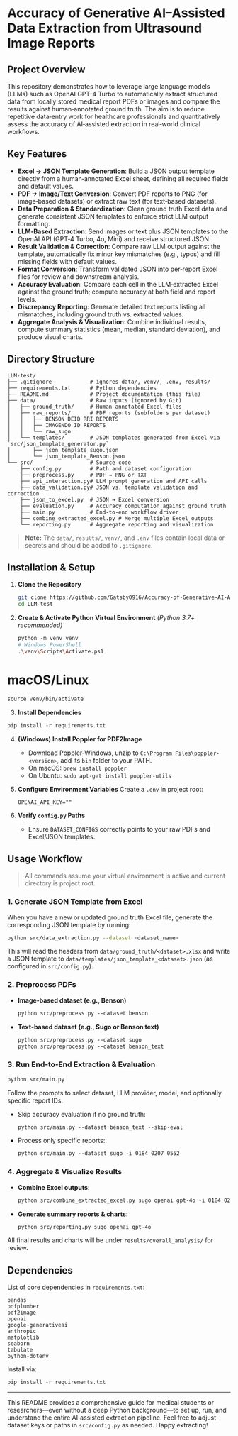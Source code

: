 # Accuracy of Generative AI–Assisted Data Extraction from Ultrasound Image Reports

## Project Overview

This repository demonstrates how to leverage large language models (LLMs) such as OpenAI GPT-4 Turbo to automatically extract structured data from locally stored medical report PDFs or images and compare the results against human‑annotated ground truth. The aim is to reduce repetitive data‑entry work for healthcare professionals and quantitatively assess the accuracy of AI‑assisted extraction in real‑world clinical workflows.

## Key Features

* **Excel → JSON Template Generation**: Build a JSON output template directly from a human‑annotated Excel sheet, defining all required fields and default values.
* **PDF → Image/Text Conversion**: Convert PDF reports to PNG (for image‑based datasets) or extract raw text (for text‑based datasets).
* **Data Preparation & Standardization**: Clean ground truth Excel data and generate consistent JSON templates to enforce strict LLM output formatting.
* **LLM‑Based Extraction**: Send images or text plus JSON templates to the OpenAI API (GPT‑4 Turbo, 4o, Mini) and receive structured JSON.
* **Result Validation & Correction**: Compare raw LLM output against the template, automatically fix minor key mismatches (e.g., typos) and fill missing fields with default values.
* **Format Conversion**: Transform validated JSON into per‑report Excel files for review and downstream analysis.
* **Accuracy Evaluation**: Compare each cell in the LLM‑extracted Excel against the ground truth; compute accuracy at both field and report levels.
* **Discrepancy Reporting**: Generate detailed text reports listing all mismatches, including ground truth vs. extracted values.
* **Aggregate Analysis & Visualization**: Combine individual results, compute summary statistics (mean, median, standard deviation), and produce visual charts.

## Directory Structure

```text
LLM-test/
├── .gitignore            # ignores data/, venv/, .env, results/
├── requirements.txt      # Python dependencies
├── README.md             # Project documentation (this file)
├── data/                 # Raw inputs (ignored by Git)
│   ├── ground_truth/     # Human‑annotated Excel files
│   ├── raw_reports/      # PDF reports (subfolders per dataset)
│   │   ├── BENSON DEID RRI REPORTS
│   │   ├── IMAGENDO ID REPORTS
│   │   └── raw_sugo
│   └── templates/        # JSON templates generated from Excel via `src/json_template_generator.py`
│       ├── json_template_sugo.json
│       └── json_template_Benson.json
└── src/                  # Source code
    ├── config.py         # Path and dataset configuration
    ├── preprocess.py     # PDF → PNG or TXT
    ├── api_interaction.py# LLM prompt generation and API calls
    ├── data_validation.py# JSON vs. template validation and correction
    ├── json_to_excel.py  # JSON → Excel conversion
    ├── evaluation.py     # Accuracy computation against ground truth
    ├── main.py           # End‑to‑end workflow driver
    ├── combine_extracted_excel.py # Merge multiple Excel outputs
    └── reporting.py      # Aggregate reporting and visualization
```



> **Note:** The `data/`, `results/`, `venv/`, and `.env` files contain local data or secrets and should be added to `.gitignore`.

## Installation & Setup

1. **Clone the Repository**

   ```bash
   git clone https://github.com/Gatsby0916/Accuracy-of-Generative-AI-Assisted-Data-Extraction-from-Ultrasound-IMages-Reports
   cd LLM-test


2. **Create & Activate Python Virtual Environment**
   *(Python 3.7+ recommended)*

   ```bash
   python -m venv venv
   # Windows PowerShell
   .\venv\Scripts\Activate.ps1

# macOS/Linux
   ```bash
source venv/bin/activate
```

3. **Install Dependencies**

```bash
pip install -r requirements.txt
````

4. **(Windows) Install Poppler for PDF2Image**

   * Download Poppler‑Windows, unzip to `C:\Program Files\poppler-<version>`, add its `bin` folder to your PATH.
   * On macOS: `brew install poppler`
   * On Ubuntu: `sudo apt-get install poppler-utils`

5. **Configure Environment Variables**
   Create a `.env` in project root:

   ```dotenv
   OPENAI_API_KEY=""
   ```

6. **Verify ****`config.py`**** Paths**

   * Ensure `DATASET_CONFIGS` correctly points to your raw PDFs and Excel/JSON templates.

## Usage Workflow

> All commands assume your virtual environment is active and current directory is project root.

### 1. Generate JSON Template from Excel

When you have a new or updated ground truth Excel file, generate the corresponding JSON template by running:

```bash
python src/data_extraction.py --dataset <dataset_name>
```

This will read the headers from `data/ground_truth/<dataset>.xlsx` and write a JSON template to `data/templates/json_template_<dataset>.json` (as configured in `src/config.py`).

### 2. Preprocess PDFs

* **Image‑based dataset (e.g., Benson)**

  ```bash
  python src/preprocess.py --dataset benson
  ```
* **Text‑based dataset (e.g., Sugo or Benson text)**

  ```bash
  python src/preprocess.py --dataset sugo
  python src/preprocess.py --dataset benson_text
  ```

### 3. Run End‑to‑End Extraction & Evaluation

```bash
python src/main.py
```

Follow the prompts to select dataset, LLM provider, model, and optionally specific report IDs.

* Skip accuracy evaluation if no ground truth:

  ```bash
  python src/main.py --dataset benson_text --skip-eval
  ```
* Process only specific reports:

  ```bash
  python src/main.py --dataset sugo -i 0184 0207 0552
  ```

### 4. Aggregate & Visualize Results

* **Combine Excel outputs**:

  ```bash
  python src/combine_extracted_excel.py sugo openai gpt-4o -i 0184 0207 0552
  ```
* **Generate summary reports & charts**:

  ```bash
  python src/reporting.py sugo openai gpt-4o
  ```

All final results and charts will be under `results/overall_analysis/` for review.

## Dependencies

List of core dependencies in `requirements.txt`:

```text
pandas
pdfplumber
pdf2image
openai
google-generativeai
anthropic
matplotlib
seaborn
tabulate
python-dotenv
```

Install via:

```bash
pip install -r requirements.txt
```

---

This README provides a comprehensive guide for medical students or researchers—even without a deep Python background—to set up, run, and understand the entire AI‑assisted extraction pipeline. Feel free to adjust dataset keys or paths in `src/config.py` as needed. Happy extracting!
